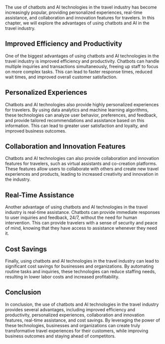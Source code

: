 

The use of chatbots and AI technologies in the travel industry has become increasingly popular, providing personalized experiences, real-time assistance, and collaboration and innovation features for travelers. In this chapter, we will explore the advantages of using chatbots and AI in the travel industry.

Improved Efficiency and Productivity
------------------------------------

One of the biggest advantages of using chatbots and AI technologies in the travel industry is improved efficiency and productivity. Chatbots can handle multiple inquiries and transactions simultaneously, freeing up staff to focus on more complex tasks. This can lead to faster response times, reduced wait times, and improved overall customer satisfaction.

Personalized Experiences
------------------------

Chatbots and AI technologies also provide highly personalized experiences for travelers. By using data analytics and machine learning algorithms, these technologies can analyze user behavior, preferences, and feedback, and provide tailored recommendations and assistance based on this information. This can lead to greater user satisfaction and loyalty, and improved business outcomes.

Collaboration and Innovation Features
-------------------------------------

Chatbots and AI technologies can also provide collaboration and innovation features for travelers, such as virtual assistants and co-creation platforms. These features allow users to collaborate with others and create new travel experiences and products, leading to increased creativity and innovation in the industry.

Real-Time Assistance
--------------------

Another advantage of using chatbots and AI technologies in the travel industry is real-time assistance. Chatbots can provide immediate responses to user inquiries and feedback, 24/7, without the need for human intervention. This can provide travelers with a sense of security and peace of mind, knowing that they have access to assistance whenever they need it.

Cost Savings
------------

Finally, using chatbots and AI technologies in the travel industry can lead to significant cost savings for businesses and organizations. By automating routine tasks and inquiries, these technologies can reduce staffing needs, resulting in lower labor costs and increased profitability.

Conclusion
----------

In conclusion, the use of chatbots and AI technologies in the travel industry provides several advantages, including improved efficiency and productivity, personalized experiences, collaboration and innovation features, real-time assistance, and cost savings. By leveraging the power of these technologies, businesses and organizations can create truly transformative travel experiences for their customers, while improving business outcomes and staying ahead of competitors.
